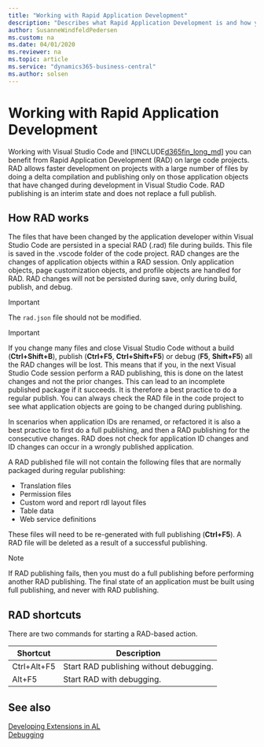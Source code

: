 ```yaml
---
title: "Working with Rapid Application Development"
description: "Describes what Rapid Application Development is and how you publish using RAD."
author: SusanneWindfeldPedersen
ms.custom: na
ms.date: 04/01/2020
ms.reviewer: na
ms.topic: article
ms.service: "dynamics365-business-central"
ms.author: solsen
---
```


# Working with Rapid Application Development

Working with Visual Studio Code and [!INCLUDE[d365fin_long_md](includes/d365fin_long_md.md)] you can benefit from Rapid Application Development (RAD) on large code projects. RAD allows faster development on projects with a large number of files by doing a delta compilation and publishing only on those application objects that have changed during development in Visual Studio Code. RAD publishing is an interim state and does not replace a full publish. 

## How RAD works
The files that have been changed by the application developer within Visual Studio Code are persisted in a special RAD (.rad) file during builds. This file is saved in the .vscode folder of the code project. RAD changes are the changes of application objects within a RAD session. Only application objects, page customization objects, and profile objects are handled for RAD. RAD changes will not be persisted during save, only during build, publish, and debug.

> [!IMPORTANT]  
> The `rad.json` file should not be modified.

> [!IMPORTANT]  
> If you change many files and close Visual Studio Code without a build (**Ctrl+Shift+B**), publish (**Ctrl+F5**, **Ctrl+Shift+F5**) or debug (**F5**, **Shift+F5**) all the RAD changes will be lost. This means that if you, in the next Visual Studio Code session perform a RAD publishing, this is done on the latest changes and not the prior changes. This can lead to an incomplete published package if it succeeds. It is therefore a best practice to do a regular publish. You can always check the RAD file in the code project to see what application objects are going to be changed during publishing.

In scenarios when application IDs are renamed, or refactored it is also a best practice to first do a full publishing, and then a RAD publishing for the consecutive changes. RAD does not check for application ID changes and ID changes can occur in a wrongly published application.

A RAD published file will not contain the following files that are normally packaged during regular publishing: 

- Translation files
- Permission files
- Custom word and report rdl layout files  
- Table data
- Web service definitions  

These files will need to be re-generated with full publishing (**Ctrl+F5**). A RAD file will be deleted as a result of a successful publishing.

> [!NOTE]  
> If RAD publishing fails, then you must do a full publishing before performing another RAD publishing. The final state of an application must be built using full publishing, and never with RAD publishing.

## RAD shortcuts
There are two commands for starting a RAD-based action. 

|Shortcut     |Description|
|-------------|-----------|
|Ctrl+Alt+F5  |Start RAD publishing without debugging.|
|Alt+F5       |Start RAD with debugging.|

## See also
[Developing Extensions in AL](devenv-dev-overview.md)  
[Debugging](devenv-debugging.md)  

